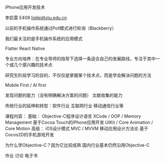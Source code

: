 iPhone应用开发技术

李启雷 E409 liqilei@zju.edu.cn

以前的手机操作系统通过Poll模式进行轮询（Blackberry）

我们最关注的是手机操作系统的应用模式

Flatter
React Native

专业方向培养：在专业导师的指导下选择一条适合自己的发展路线，专注于其中一个或几个感兴趣的技术点

研究生阶段学习的目的，不仅仅是掌握某个技术点，而是学会解决问题的方法

Mobile First / AI first

发现问题的能力（没有明确解决方案的问题）
文献收集的能力

传统行业的延伸和转型：软件行业 互联网行业 移动通信行业等

课程内容：
    基础：
    Objective-C程序设计语言 XCode / OOP / Memory Management
    基于Cocoa Touch的iPhone应用开发 UIKit / Core Animation / Core Motion
    高级：
    iOS设计模式 MVC / MVVM
    移动应用设计方法论
    基于Cocos2D的手机游戏开发
    
为什么学Objective-C？因为它比较成熟 国内行业基本仍然沿用Objective-C

作业 讨论 电子书
